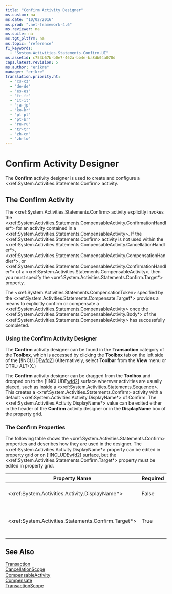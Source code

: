 ```yaml
---
title: "Confirm Activity Designer"
ms.custom: na
ms.date: "10/02/2016"
ms.prod: ".net-framework-4.6"
ms.reviewer: na
ms.suite: na
ms.tgt_pltfrm: na
ms.topic: "reference"
f1_keywords: 
  - "System.Activities.Statements.Confirm.UI"
ms.assetid: c753b67b-b0e7-462a-bb4e-ba8db04a078d
caps.latest.revision: 5
ms.author: "erikre"
manager: "erikre"
translation.priority.ht: 
  - "cs-cz"
  - "de-de"
  - "es-es"
  - "fr-fr"
  - "it-it"
  - "ja-jp"
  - "ko-kr"
  - "pl-pl"
  - "pt-br"
  - "ru-ru"
  - "tr-tr"
  - "zh-cn"
  - "zh-tw"
---
```

# Confirm Activity Designer
The **Confirm** activity designer is used to create and configure a \<xref:System.Activities.Statements.Confirm> activity.  
  
## The Confirm Activity  
 The \<xref:System.Activities.Statements.Confirm> activity explicitly invokes the \<xref:System.Activities.Statements.CompensableActivity.ConfirmationHandler*> for an activity contained in a \<xref:System.Activities.Statements.CompensableActivity>. If the \<xref:System.Activities.Statements.Confirm> activity is not used within the \<xref:System.Activities.Statements.CompensableActivity.CancellationHandler*>, \<xref:System.Activities.Statements.CompensableActivity.CompensationHandler*>, or \<xref:System.Activities.Statements.CompensableActivity.ConfirmationHandler*> of a \<xref:System.Activities.Statements.CompensableActivity>, then you must specify the \<xref:System.Activities.Statements.Confirm.Target*> property.  
  
 The \<xref:System.Activities.Statements.CompensationToken> specified by the \<xref:System.Activities.Statements.Compensate.Target*> provides a means to explicitly confirm or compensate a \<xref:System.Activities.Statements.CompensableActivity> once the \<xref:System.Activities.Statements.CompensableActivity.Body*> of the \<xref:System.Activities.Statements.CompensableActivity> has successfully completed.  
  
### Using the Confirm Activity Designer  
 The **Confirm** activity designer can be found in the **Transaction** category of the **Toolbox**, which is accessed by clicking the **Toolbox** tab on the left side of the [!INCLUDE[wfd2](../WF_Design/includes/wfd2_md.md)] (Alternatively, select **Toolbar** from the **View** menu or CTRL+ALT+X.)  
  
 The **Confirm** activity designer can be dragged from the **Toolbox** and dropped on to the [!INCLUDE[wfd2](../WF_Design/includes/wfd2_md.md)] surface wherever activities are usually placed, such as inside a \<xref:System.Activities.Statements.Sequence>. This creates a \<xref:System.Activities.Statements.Confirm> activity with a default \<xref:System.Activities.Activity.DisplayName*> of Confirm. The \<xref:System.Activities.Activity.DisplayName*> value can be edited either in the header of the **Confirm** activity designer or in the **DisplayName** box of the property grid.  
  
### The Confirm Properties  
 The following table shows the \<xref:System.Activities.Statements.Confirm> properties and describes how they are used in the designer. The \<xref:System.Activities.Activity.DisplayName*> property can be edited in property grid or on [!INCLUDE[wfd2](../WF_Design/includes/wfd2_md.md)] surface, but the \<xref:System.Activities.Statements.Confirm.Target*> property must be edited in property grid.  
  
|Property Name|Required|Usage|  
|-------------------|--------------|-----------|  
|\<xref:System.Activities.Activity.DisplayName*>|False|Specifies the optional friendly name of the \<xref:System.Activities.Statements.CancellationScope> activity. The default is Confirm.|  
|\<xref:System.Activities.Statements.Confirm.Target*>|True|Specifies the \<xref:System.Activities.InArgument`1> that contains the \<xref:System.Activities.Statements.CompensationToken> for this \<xref:System.Activities.Statements.Confirm> activity.|  
  
## See Also  
 [Transaction](../WF_Design/transaction-activity-designers.md)   
 [CancellationScope](../WF_Design/cancellationscope-activity-designer.md)   
 [CompensableActivity](../WF_Design/compensableactivity-activity-designer.md)   
 [Compensate](../WF_Design/compensate-activity-designer.md)   
 [TransactionScope](../WF_Design/transactionscope-activity-designer.md)